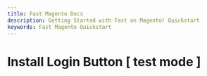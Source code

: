 ```yaml
---
title: Fast Magento Docs
description: Getting Started with Fast on Magento! Quickstart
keywords: Fast Magento Quickstart
---
```


# Install Login Button [ test mode ]
